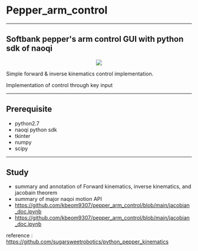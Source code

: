 # Pepper_arm_control
--- 
## Softbank pepper's arm control GUI with python sdk of naoqi

<p align="center">
    <img src="https://user-images.githubusercontent.com/45393163/129912978-de897529-ea64-4456-91a1-b06b9c23c348.gif" > 
</p>

Simple forward & inverse kinematics control implementation.

Implementation of control through key input

---

## Prerequisite
 
- python2.7
- naoqi python sdk
- tkinter
- numpy
- scipy

---

## Study 

-  summary and annotation of Forward kinematics, inverse kinematics, and jacobain theorem
-  summary of major naqoi motion API
- https://github.com/kbeom9307/pepper_arm_control/blob/main/jacobian_doc.ipynb
- https://github.com/kbeom9307/pepper_arm_control/blob/main/jacobian_doc.ipynb


reference : https://github.com/sugarsweetrobotics/python_pepper_kinematics

